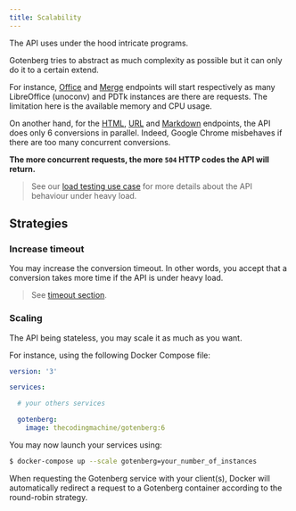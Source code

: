```yaml
---
title: Scalability
---
```


The API uses under the hood intricate programs.

Gotenberg tries to abstract as much complexity as possible but it can
only do it to a certain extend.

For instance, [Office](#office) and [Merge](#merge) endpoints will start respectively as many LibreOffice (unoconv) and PDTk
instances are there are requests. The limitation here is the available memory and CPU usage.

On another hand, for the [HTML](#html), [URL](#url) and [Markdown](#markdown) endpoints, the API does only 6 conversions in parallel.
Indeed, Google Chrome misbehaves if there are too many concurrent conversions.

**The more concurrent requests, the more `504` HTTP codes the API will return.**

> See our [load testing use case](https://github.com/thecodingmachine/gotenberg/tree/master/loadtesting) for more details about the API behaviour under heavy load.

## Strategies

### Increase timeout

You may increase the conversion timeout. In other words, you accept that a conversion takes more time
if the API is under heavy load.

> See [timeout section](#timeout).

### Scaling

The API being stateless, you may scale it as much as you want.

For instance, using the following Docker Compose file:

```yaml
version: '3'

services:

  # your others services

  gotenberg:
    image: thecodingmachine/gotenberg:6
```

You may now launch your services using:

```bash
$ docker-compose up --scale gotenberg=your_number_of_instances
```

When requesting the Gotenberg service with your client(s), Docker will automatically
redirect a request to a Gotenberg container according to the round-robin strategy.
